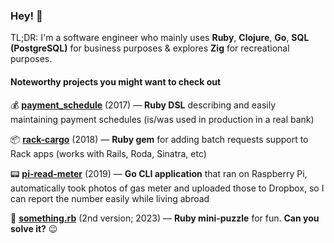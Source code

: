 ### Hey! 👋

TL;DR: I'm a software engineer who mainly uses **Ruby**, **Clojure**, **Go**, **SQL (PostgreSQL)** for business purposes & explores **Zig** for recreational purposes.

#### Noteworthy projects you might want to check out

:moneybag: [**payment_schedule**](https://github.com/murdho/payment_schedule) (2017) — **Ruby DSL** describing and easily maintaining payment schedules (is/was used in production in a real bank)

:package: **[rack-cargo](https://github.com/murdho/rack-cargo)** (2018) — **Ruby gem** for adding batch requests support to Rack apps (works with Rails, Roda, Sinatra, etc)

:pager: **[pi-read-meter](https://github.com/murdho/pi-read-meter)** (2019) — **Go CLI application** that ran on Raspberry Pi, automatically took photos of gas meter and uploaded those to Dropbox, so I can report the number easily while living abroad

:crystal_ball: **[something.rb](https://gist.github.com/murdho/11396c47af7be7742f251a0c7ee2e571)** (2nd version; 2023) — **Ruby mini-puzzle** for fun. **Can you solve it?** :wink:

